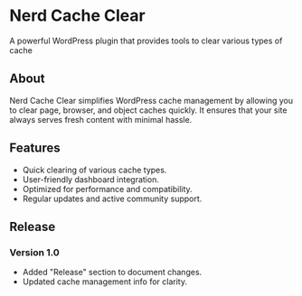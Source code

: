 # Nerd Cache Clear
 A powerful WordPress plugin that provides tools to clear various types of cache

## About

Nerd Cache Clear simplifies WordPress cache management by allowing you to clear page, browser, and object caches quickly. It ensures that your site always serves fresh content with minimal hassle.

## Features

- Quick clearing of various cache types.
- User-friendly dashboard integration.
- Optimized for performance and compatibility.
- Regular updates and active community support.

## Release

### Version 1.0
- Added "Release" section to document changes.
- Updated cache management info for clarity.

